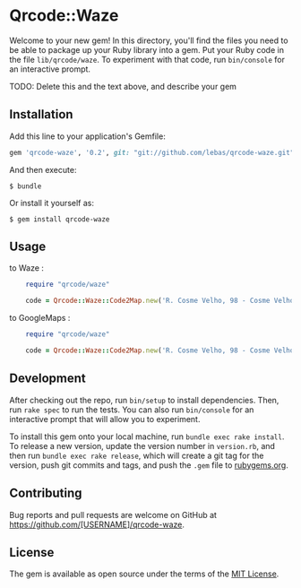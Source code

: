 # Qrcode::Waze

Welcome to your new gem! In this directory, you'll find the files you need to be able to package up your Ruby library into a gem. Put your Ruby code in the file `lib/qrcode/waze`. To experiment with that code, run `bin/console` for an interactive prompt.

TODO: Delete this and the text above, and describe your gem

## Installation

Add this line to your application's Gemfile:

```ruby
gem 'qrcode-waze', '0.2', git: "git://github.com/lebas/qrcode-waze.git"
```

And then execute:

    $ bundle

Or install it yourself as:

    $ gem install qrcode-waze

## Usage

to Waze : 

```ruby
	require "qrcode/waze"

	code = Qrcode::Waze::Code2Map.new('R. Cosme Velho, 98 - Cosme Velho, Rio de Janeiro - RJ, Brasil', 6, 'qrcode2map.png').create_waze
```

to GoogleMaps : 

```ruby
	require "qrcode/waze"

	code = Qrcode::Waze::Code2Map.new('R. Cosme Velho, 98 - Cosme Velho, Rio de Janeiro - RJ, Brasil', 6, 'qrcode2map.png').create_googlemaps
```


## Development

After checking out the repo, run `bin/setup` to install dependencies. Then, run `rake spec` to run the tests. You can also run `bin/console` for an interactive prompt that will allow you to experiment.

To install this gem onto your local machine, run `bundle exec rake install`. To release a new version, update the version number in `version.rb`, and then run `bundle exec rake release`, which will create a git tag for the version, push git commits and tags, and push the `.gem` file to [rubygems.org](https://rubygems.org).

## Contributing

Bug reports and pull requests are welcome on GitHub at https://github.com/[USERNAME]/qrcode-waze.


## License

The gem is available as open source under the terms of the [MIT License](http://opensource.org/licenses/MIT).

